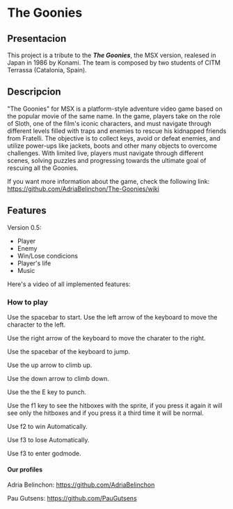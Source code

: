 # The Goonies
## Presentacion
This project is a tribute to the **_The Goonies_**, the MSX version, realesed in Japan in 1986 by Konami. The team is composed by two students of CITM Terrassa (Catalonia, Spain).

## Descripcion
"The Goonies" for MSX is a platform-style adventure video game based on the popular movie of the same name.
In the game, players take on the role of Sloth, one of the film's iconic characters, and must navigate through different levels filled with traps and enemies to rescue his kidnapped friends from Fratelli.
The objective is to collect keys, avoid or defeat enemies, and utilize power-ups like jackets, boots and other many objects to overcome challenges. With limited live, players must navigate through different scenes, solving puzzles and progressing towards the ultimate goal of rescuing all the Goonies.


If you want more information about the game, check the following link: https://github.com/AdriaBelinchon/The-Goonies/wiki

## Features

Version 0.5:
- Player
- Enemy
- Win/Lose condicions
- Player's life
- Music
  
Here's a video of all implemented features:

### How to play
Use the spacebar to start.
Use the left arrow of the keyboard to move the character to the left.

Use the right arrow of the keyboard to move the charater to the right.

Use the spacebar of the keyboard to jump.

Use the up arrow to climb up.

Use the down arrow to climb down.

Use the the E key to punch.

Use the f1 key to see the hitboxes with the sprite, if you press it again it will see only the hitboxes and if you press it a third time it will be normal.

Use f2 to win Automatically.

Use f3 to lose Automatically.

Use f3 to enter godmode.

#### Our profiles

Adria Belinchon: https://github.com/AdriaBelinchon

Pau Gutsens: https://github.com/PauGutsens
